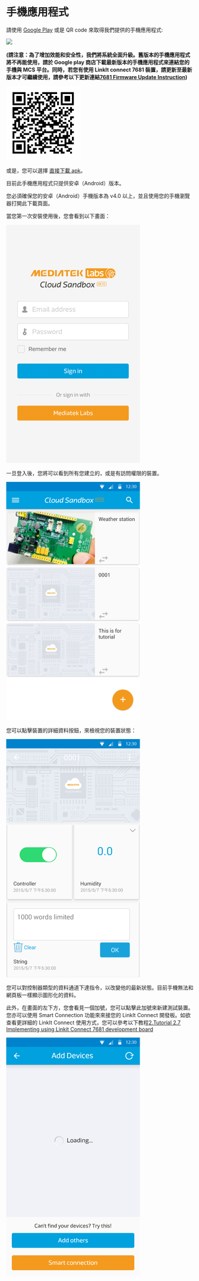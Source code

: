 # 手機應用程式


請使用 [Google Play](https://play.google.com/store/apps/details?id=com.mediatek.iotcloud) 或是 QR code 來取得我們提供的手機應用程式:

<a href="https://play.google.com/store/apps/details?id=com.mediatek.iotcloud" target="_blank">
  <img src="https://goo.gl/cIzlpF" border="0">
</a>

**(請注意：為了增加效能和安全性，我們將系統全面升級。舊版本的手機應用程式將不再能使用，請於 Google play 商店下載最新版本的手機應用程式來連結您的手機與 MCS 平台。同時，若您有使用 LinkIt connect 7681 裝置，請更新至最新版本才可繼續使用，請參考以下更新連結[7681 Firmware Update Instruction](../7681_firmware_update/))**

![](../images/mobileapp_android.png)

或是，您可以選擇 [直接下載 apk](https://s3-ap-southeast-1.amazonaws.com/mtk.linkit/mcs-latest-production-release.apk)。

目前此手機應用程式只提供安卓（Android）版本。

您必須確保您的安卓（Android）手機版本為 v4.0 以上，並且使用您的手機瀏覽器打開此下載頁面。

當您第一次安裝使用後，您會看到以下畫面：

![](../images/Mobile/mobile_screenshot01.png)

一旦登入後，您將可以看到所有您建立的，或是有訪問權限的裝置。

![](../images/Mobile/mobile_screenshot02.png)

您可以點擊裝置的詳細資料按鈕，來檢視您的裝置狀態：

![](../images/Mobile/mobile_screenshot03.png)

您可以對控制器類型的資料通道下達指令，以改變他的最新狀態。目前手機無法和網頁板一樣顯示圖形化的資料。

此外，在畫面的左下方，您會看見一個加號，您可以點擊此加號來新建測試裝置。您亦可以使用 Smart Connection 功能來來接您的 LinkIt Connect 開發板。如欲查看更詳細的 LinkIt Connect 使用方式，您可以參考以下教程[2.Tutorial 2.7 Implementing using Linkit Connect 7681 development board](http://mcs.mediatek.com/resources/zh-TW/latest/tutorial/implementing_using_mt7681_development_board)


![](../images/Mobile/mobile_screenshot04.png)

